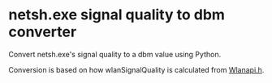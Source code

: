 # netsh.exe signal quality to dbm converter

Convert netsh.exe's signal quality to a dbm value using Python. 

Conversion is based on how wlanSignalQuality is calculated from [Wlanapi.h](https://docs.microsoft.com/en-us/windows/desktop/api/wlanapi/ns-wlanapi-_wlan_association_attributes).
